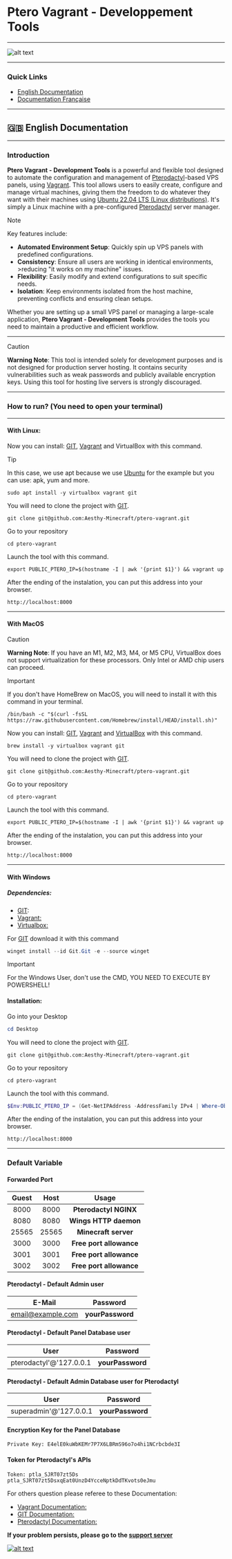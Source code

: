 # Ptero Vagrant - Developpement Tools
---
![alt text](docs/ressources/logo-tools.png)

---

### Quick Links
- [English Documentation](#-english-documentation)
- [Documentation Française](#-documentation-française)

---
## 🇬🇧 English Documentation
---
### Introduction

**Ptero Vagrant - Development Tools** is a powerful and flexible tool designed to automate the configuration and management of [Pterodactyl](https://pterodactyl.io/)-based VPS panels, using [Vagrant](https://www.vagrantup.com/). This tool allows users to easily create, configure and manage virtual machines, giving them the freedom to do whatever they want with their machines using [Ubuntu 22.04 LTS (Linux distributions)](https://www.ubuntu-fr.org/). It's simply a Linux machine with a pre-configured [Pterodactyl](https://pterodactyl.io/) server manager.

> [!NOTE]
> Key features include:
> - **Automated Environment Setup**: Quickly spin up VPS panels with predefined configurations.
> - **Consistency**: Ensure all users are working in identical environments, >reducing "it works on my machine" issues.
> - **Flexibility**: Easily modify and extend configurations to suit specific needs.
> - **Isolation**: Keep environments isolated from the host machine, preventing conflicts and ensuring clean setups.

Whether you are setting up a small VPS panel or managing a large-scale application, **Ptero Vagrant - Development Tools** provides the tools you need to maintain a productive and efficient workflow.

---

> [!CAUTION]
> **Warning Note**: This tool is intended solely for development purposes and is not designed for production server hosting. It contains security vulnerabilities such as weak passwords and publicly available encryption keys. Using this tool for hosting live servers is strongly discouraged.

---
### How to run? (You need to open your terminal)
---
#### With Linux:
Now you can install: [GIT](https://git-scm.com/downloads), [Vagrant](https://developer.hashicorp.com/vagrant/install?product_intent=vagrant) and VirtualBox with this command.

> [!TIP]
> In this case, we use apt because we use [Ubuntu](https://www.ubuntu-fr.org/) for the example but you can use: apk, yum and more.

```shell
sudo apt install -y virtualbox vagrant git
```
You will need to clone the project with [GIT](https://git-scm.com/downloads).
```shell
git clone git@github.com:Aesthy-Minecraft/ptero-vagrant.git
```
Go to your repository
```shell
cd ptero-vagrant
```
Launch the tool with this command.
```shell
export PUBLIC_PTERO_IP=$(hostname -I | awk '{print $1}') && vagrant up
```
After the ending of the instalation, you can put this address into your browser.

    http://localhost:8000

---
#### With MacOS

> [!CAUTION]
> **Warning Note**: If you have an M1, M2, M3, M4, or M5 CPU, VirtualBox does not support virtualization for these processors. Only Intel or AMD chip users can proceed.

> [!IMPORTANT]
> If you don't have HomeBrew on MacOS, you will need to install it with this command in your terminal.

```shell
/bin/bash -c "$(curl -fsSL https://raw.githubusercontent.com/Homebrew/install/HEAD/install.sh)"
```
Now you can install: [GIT](https://git-scm.com/downloads), [Vagrant](https://developer.hashicorp.com/vagrant/install?product_intent=vagrant) and [VirtualBox](https://www.virtualbox.org/wiki/Downloads) with this command.
```shell
brew install -y virtualbox vagrant git
```
You will need to clone the project with [GIT](https://git-scm.com/downloads).
```shell
git clone git@github.com:Aesthy-Minecraft/ptero-vagrant.git
```
Go to your repository
```shell
cd ptero-vagrant
```
Launch the tool with this command.
```shell
export PUBLIC_PTERO_IP=$(hostname -I | awk '{print $1}') && vagrant up
```
After the ending of the instalation, you can put this address into your browser.

    http://localhost:8000

---
#### With Windows 
##### Dependencies:
- [GIT](https://git-scm.com/downloads):
- [Vagrant:](https://developer.hashicorp.com/vagrant/install#windows)
- [Virtualbox:](https://www.virtualbox.org/wiki/Downloadswiki/Downloads)

For [GIT](https://git-scm.com/downloads) download it with this command
```PowerShell
winget install --id Git.Git -e --source winget
```
> [!IMPORTANT]
> For the Windows User, don't use the CMD, YOU NEED TO EXECUTE BY POWERSHELL!

#### Installation:
Go into your Desktop
```PowerShell
cd Desktop
```
You will need to clone the project with [GIT](https://git-scm.com/downloads).
```shell
git clone git@github.com:Aesthy-Minecraft/ptero-vagrant.git
```
Go to your repository
```shell
cd ptero-vagrant
```
Launch the tool with this command.
```Powershell
$Env:PUBLIC_PTERO_IP = (Get-NetIPAddress -AddressFamily IPv4 | Where-Object { $_.PrefixOrigin -eq 'Dhcp' }).IPAddress; vagrant up
```
After the ending of the instalation, you can put this address into your browser.

    http://localhost:8000

---
### Default Variable
#### Forwarded Port

| Guest | Host | Usage |
|:------:|:------:|:------:|
| 8000   | 8000   | **Pterodactyl NGINX**   |
| 8080   | 8080   | **Wings HTTP daemon**   |
| 25565   | 25565   | **Minecraft server**   |
| 3000   | 3000   | **Free port allowance**   |
| 3001   | 3001   | **Free port allowance**   |
| 3002   | 3002   | **Free port allowance**   |

#### Pterodactyl - Default Admin user

| E-Mail | Password |
|:------:|:------:|
| email@example.com   | **yourPassword**   |

#### Pterodactyl - Default Panel Database user

| User | Password |
|:------:|:------:|
| pterodactyl'@'127.0.0.1   | **yourPassword**   |

#### Pterodactyl - Default Admin Database user for Pterodactyl

| User | Password |
|:------:|:------:|
| superadmin'@'127.0.0.1   | **yourPassword**   |


#### Encryption Key for the Panel Database

    Private Key: E4elE0kuWbKEMr7P7X6LBRmS96o7o4hi1NCrbcbde3I

#### Token for Pterodactyl's APIs
    Token: ptla_SJRT07zt5Ds ptla_SJRT07zt5DsxqEat0UnzD4YcceNptkDdTKvots0eJmu

For others question please referee to these Documentation:
- [Vagrant Documentation:](https://developer.hashicorp.com/vagrant/docs)
- [GIT Documentation:](https://git-scm.com/doc)
- [Pterodactyl Documentation:](https://pterodactyl.io/project/introduction.html)


**If your problem persists, please go to the [support server](https://discord.gg/HzEPtxstzt)**

[![alt text](docs/ressources/discord.png)](https://discord.gg/HzEPtxstzt)